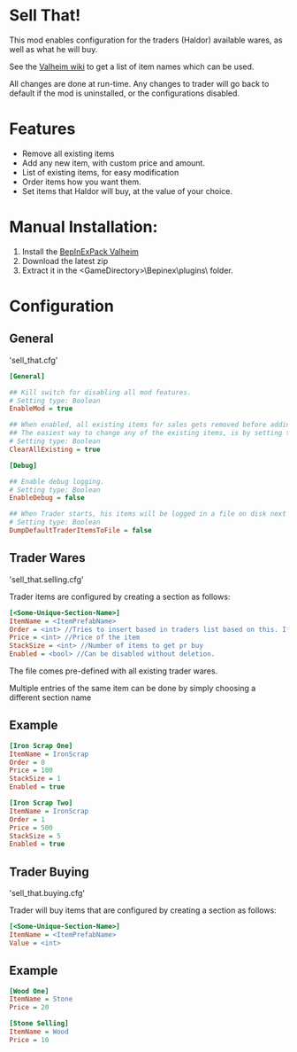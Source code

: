 ﻿# Sell That!

This mod enables configuration for the traders (Haldor) available wares, as well as what he will buy.

See the [Valheim wiki](https://github.com/Valheim-Modding/Wiki/wiki/ObjectDB-Table) to get a list of item names which can be used.

All changes are done at run-time. Any changes to trader will go back to default if the mod is uninstalled, or the configurations disabled.

# Features

- Remove all existing items
- Add any new item, with custom price and amount.
- List of existing items, for easy modification
- Order items how you want them.
- Set items that Haldor will buy, at the value of your choice.

# Manual Installation:

1. Install the [BepInExPack Valheim](https://valheim.thunderstore.io/package/denikson/BepInExPack_Valheim/)
2. Download the latest zip
3. Extract it in the \<GameDirectory\>\Bepinex\plugins\ folder.

# Configuration

## General

'sell_that.cfg'

``` INI
[General]

## Kill switch for disabling all mod features.
# Setting type: Boolean
EnableMod = true

## When enabled, all existing items for sales gets removed before adding configured. 
## The easiest way to change any of the existing items, is by setting this to true, and adding all the defaults to the configuration in 'sell_that.selling.cfg'
# Setting type: Boolean
ClearAllExisting = true

[Debug]

## Enable debug logging.
# Setting type: Boolean
EnableDebug = false

## When Trader starts, his items will be logged in a file on disk next to the mod dll.
# Setting type: Boolean
DumpDefaultTraderItemsToFile = false
```

## Trader Wares  

'sell_that.selling.cfg'

Trader items are configured by creating a section as follows:

``` INI
[<Some-Unique-Section-Name>]
ItemName = <ItemPrefabName>
Order = <int> //Tries to insert based in traders list based on this. If -1 (or other negative number), it will be added somewhere at the end.
Price = <int> //Price of the item
StackSize = <int> //Number of items to get pr buy
Enabled = <bool> //Can be disabled without deletion.
```

The file comes pre-defined with all existing trader wares.

Multiple entries of the same item can be done by simply choosing a different section name

## Example

``` INI
[Iron Scrap One]
ItemName = IronScrap
Order = 0
Price = 100
StackSize = 1
Enabled = true

[Iron Scrap Two]
ItemName = IronScrap
Order = 1
Price = 500
StackSize = 5
Enabled = true

```

## Trader Buying

'sell_that.buying.cfg'

Trader will buy items that are configured by creating a section as follows:

``` INI
[<Some-Unique-Section-Name>]
ItemName = <ItemPrefabName>
Value = <int>

```

## Example

``` INI
[Wood One]
ItemName = Stone
Price = 20

[Stone Selling]
ItemName = Wood
Price = 10
```
